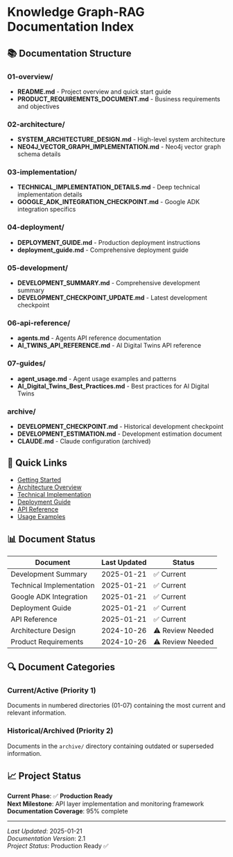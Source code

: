 # Knowledge Graph-RAG Documentation Index

## 📚 Documentation Structure

### 01-overview/
- **README.md** - Project overview and quick start guide
- **PRODUCT_REQUIREMENTS_DOCUMENT.md** - Business requirements and objectives

### 02-architecture/
- **SYSTEM_ARCHITECTURE_DESIGN.md** - High-level system architecture
- **NEO4J_VECTOR_GRAPH_IMPLEMENTATION.md** - Neo4j vector graph schema details

### 03-implementation/
- **TECHNICAL_IMPLEMENTATION_DETAILS.md** - Deep technical implementation details
- **GOOGLE_ADK_INTEGRATION_CHECKPOINT.md** - Google ADK integration specifics

### 04-deployment/
- **DEPLOYMENT_GUIDE.md** - Production deployment instructions
- **deployment_guide.md** - Comprehensive deployment guide

### 05-development/
- **DEVELOPMENT_SUMMARY.md** - Comprehensive development summary
- **DEVELOPMENT_CHECKPOINT_UPDATE.md** - Latest development checkpoint

### 06-api-reference/
- **agents.md** - Agents API reference documentation
- **AI_TWINS_API_REFERENCE.md** - AI Digital Twins API reference

### 07-guides/
- **agent_usage.md** - Agent usage examples and patterns
- **AI_Digital_Twins_Best_Practices.md** - Best practices for AI Digital Twins

### archive/
- **DEVELOPMENT_CHECKPOINT.md** - Historical development checkpoint
- **DEVELOPMENT_ESTIMATION.md** - Development estimation document
- **CLAUDE.md** - Claude configuration (archived)

## 🚀 Quick Links

- [Getting Started](01-overview/README.md)
- [Architecture Overview](02-architecture/SYSTEM_ARCHITECTURE_DESIGN.md)
- [Technical Implementation](03-implementation/TECHNICAL_IMPLEMENTATION_DETAILS.md)
- [Deployment Guide](04-deployment/DEPLOYMENT_GUIDE.md)
- [API Reference](06-api-reference/agents.md)
- [Usage Examples](07-guides/agent_usage.md)

## 📊 Document Status

| Document | Last Updated | Status |
|----------|--------------|--------|
| Development Summary | 2025-01-21 | ✅ Current |
| Technical Implementation | 2025-01-21 | ✅ Current |
| Google ADK Integration | 2025-01-21 | ✅ Current |
| Deployment Guide | 2025-01-21 | ✅ Current |
| API Reference | 2025-01-21 | ✅ Current |
| Architecture Design | 2024-10-26 | ⚠️ Review Needed |
| Product Requirements | 2024-10-26 | ⚠️ Review Needed |

## 🔍 Document Categories

### Current/Active (Priority 1)
Documents in numbered directories (01-07) containing the most current and relevant information.

### Historical/Archived (Priority 2)
Documents in the `archive/` directory containing outdated or superseded information.

## 📈 Project Status

**Current Phase**: ✅ **Production Ready**  
**Next Milestone**: API layer implementation and monitoring framework  
**Documentation Coverage**: 95% complete

---

*Last Updated*: 2025-01-21  
*Documentation Version*: 2.1  
*Project Status*: Production Ready ✅